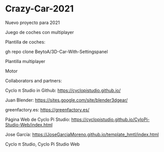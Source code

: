 # Crazy-Car-2021
Nuevo proyecto para 2021

Juego de coches con multiplayer


Plantilla de coches:

gh repo clone BeytoA/3D-Car-With-Settingspanel

Plantilla multiplayer

Motor 


Collaborators and partners:

Cyclo π Studio in Github: https://cyclopistudio.github.io/

Juan Blender: https://sites.google.com/site/blender3dgear/

greenfactory.es: https://greenfactory.es/

Página Web de Cyclo Pi Studio: https://cyclopistudio.github.io/CyloPi-Studio-Web/index.html

Jose García: https://JoseGarciaMoreno.github.io/template_hmtl/index.html

Cyclo π Studio, Cyclo Pi Studio Web
